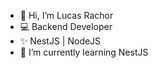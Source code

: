 - 👋 Hi, I’m Lucas Rachor
- 💻 Backend Developer
- ✨ NestJS | NodeJS
- 🌱 I’m currently learning NestJS

<!---
LucasRachor/LucasRachor is a ✨ special ✨ repository because its `README.md` (this file) appears on your GitHub profile.
You can click the Preview link to take a look at your changes.
--->
